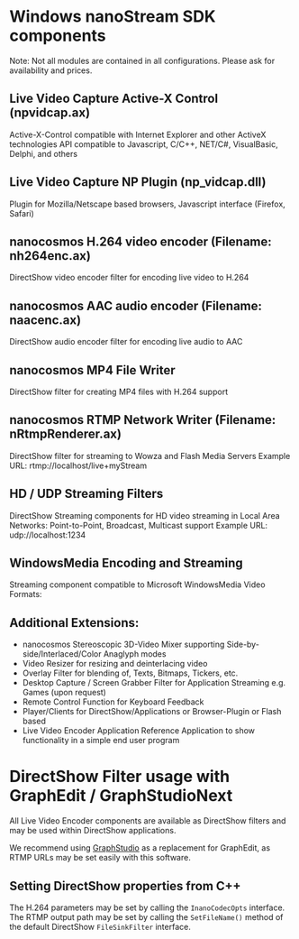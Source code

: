 # Windows nanoStream SDK components

Note: Not all modules are contained in all configurations. Please ask for availability and prices.
## Live Video Capture Active-X Control (npvidcap.ax)
Active-X-Control compatible with Internet Explorer and other ActiveX technologies
API compatible to Javascript, C/C++, NET/C#, VisualBasic, Delphi, and others

## Live Video Capture NP Plugin (np_vidcap.dll)
Plugin for Mozilla/Netscape based browsers, Javascript interface (Firefox, Safari)

## nanocosmos H.264 video encoder (Filename: nh264enc.ax)
DirectShow video encoder filter for encoding live video to H.264

## nanocosmos AAC audio encoder (Filename: naacenc.ax)
DirectShow audio encoder filter for encoding live audio to AAC

## nanocosmos MP4 File Writer
DirectShow filter for creating MP4 files with H.264 support

## nanocosmos RTMP Network Writer (Filename: nRtmpRenderer.ax)
DirectShow filter for streaming to Wowza and Flash Media Servers
Example URL: rtmp://localhost/live+myStream

## HD / UDP Streaming Filters
DirectShow Streaming components for HD video streaming in Local Area Networks:
Point-to-Point, Broadcast, Multicast support
Example URL: udp://localhost:1234

## WindowsMedia Encoding and Streaming
Streaming component compatible to Microsoft WindowsMedia Video Formats:

## Additional Extensions:
- nanocosmos Stereoscopic 3D-Video Mixer supporting Side-by-side/Interlaced/Color Anaglyph
modes
- Video Resizer for resizing and deinterlacing video
- Overlay Filter for blending of, Texts, Bitmaps, Tickers, etc.
- Desktop Capture / Screen Grabber Filter for Application Streaming e.g. Games (upon request)
- Remote Control Function for Keyboard Feedback
- Player/Clients for DirectShow/Applications or Browser-Plugin or Flash based
- Live Video Encoder Application
Reference Application to show functionality in a simple end user program

# DirectShow Filter usage with GraphEdit / GraphStudioNext
All Live Video Encoder components are available as DirectShow filters and may be used within DirectShow applications.

We recommend using [GraphStudio](https://code.google.com/p/graph-studio-next/) as a replacement for GraphEdit, as RTMP URLs may be set easily with this software.

## Setting DirectShow properties from C++
The H.264 parameters may be set by calling the `InanoCodecOpts` interface. The RTMP output path may be set by calling the `SetFileName()` method of the default DirectShow `FileSinkFilter` interface.
